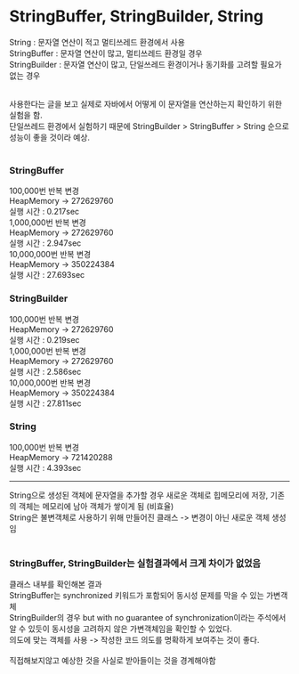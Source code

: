 # StringBuffer, StringBuilder, String

String : 문자열 연산이 적고 멀티쓰레드 환경에서 사용<br>
StringBuffer : 문자열 연산이 많고, 멀티쓰레드 환경일 경우<br>
StringBuilder : 문자열 연산이 많고, 단일쓰레드 환경이거나 동기화를 고려할 필요가 없는 경우<br>
<br>

사용한다는 글을 보고 실제로 자바에서 어떻게 이 문자열을 연산하는지 확인하기 위한 실험을 함.<br>
단일쓰레드 환경에서 실험하기 때문에 StringBuilder > StringBuffer > String 순으로 성능이 좋을 것이라 예상.<br>
<br>


### StringBuffer<br>
100,000번 반복 변경<br>
HeapMemory -> 272629760<br>
실행 시간 : 0.217sec<br>
1,000,000번 반복 변경<br>
HeapMemory -> 272629760<br>
실행 시간 : 2.947sec<br>
10,000,000번 반복 변경<br>
HeapMemory -> 350224384<br>
실행 시간 : 27.693sec<br>


### StringBuilder <br>
100,000번 반복 변경<br>
HeapMemory -> 272629760<br>
실행 시간 : 0.219sec<br>
1,000,000번 반복 변경<br>
HeapMemory -> 272629760<br>
실행 시간 : 2.586sec<br>
10,000,000번 반복 변경<br>
HeapMemory -> 350224384<br>
실행 시간 : 27.811sec<br>

### String<br>
100,000번 반복 변경<br>
HeapMemory -> 721420288<br>
실행 시간 : 4.393sec<br>


<hr>
String으로 생성된 객체에 문자열을 추가할 경우 새로운 객체로 힙메모리에 저장, 기존의 객체는 메모리에 남아 객체가 쌓이게 됨 (비효율)<br>
String은 불변객체로 사용하기 위해 만들어진 클래스 -> 변경이 아닌 새로운 객체 생성임<br>
<br>

### StringBuffer, StringBuilder는 실험결과에서 크게 차이가 없었음<br>
클래스 내부를 확인해본 결과<br>
StringBuffer는 synchronized 키워드가 포함되어 동시성 문제를 막을 수 있는 가변객체<br>
StringBuilder의 경우 but with no guarantee of synchronization이라는 주석에서 알 수 있듯이 동시성을 고려하지 않은 가변객체임을 확인할 수 있었다.<br>
의도에 맞는 객체를 사용 -> 작성한 코드 의도를 명확하게 보여주는 것이 좋다.<br>
<br>
직접해보지않고 예상한 것을 사실로 받아들이는 것을 경계해야함
